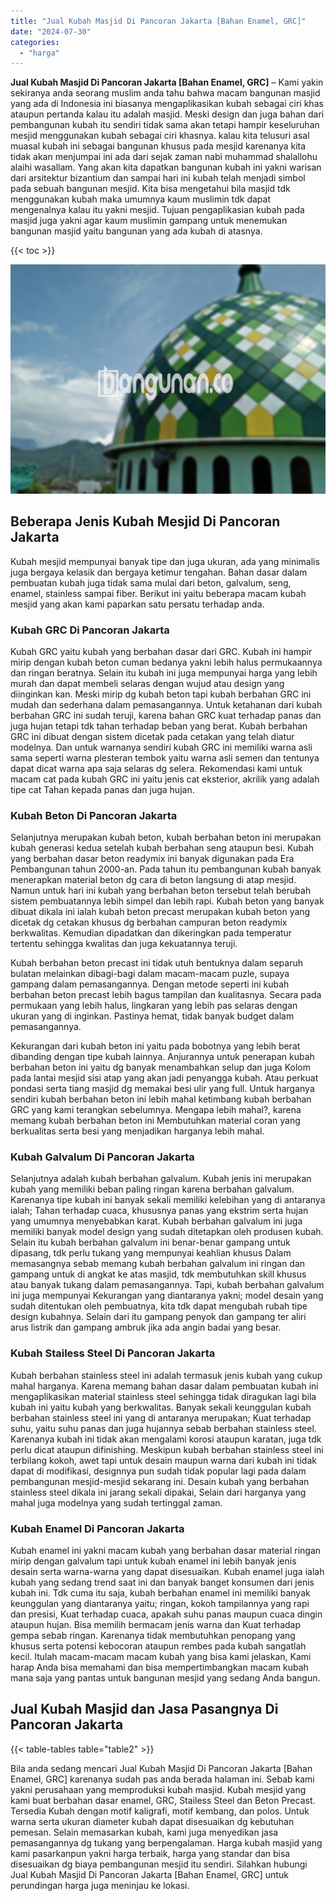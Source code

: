 ```yaml
---
title: "Jual Kubah Masjid Di Pancoran Jakarta [Bahan Enamel, GRC]"
date: "2024-07-30"
categories: 
  - "harga"
---
```


**Jual Kubah Masjid Di Pancoran Jakarta \[Bahan Enamel, GRC\]** – Kami yakin sekiranya anda seorang muslim anda tahu bahwa macam bangunan masjid yang ada di Indonesia ini biasanya mengaplikasikan kubah sebagai ciri khas ataupun pertanda kalau itu adalah masjid. Meski design dan juga bahan dari pembangunan kubah itu sendiri tidak sama akan tetapi hampir keseluruhan mesjid menggunakan kubah sebagai ciri khasnya. kalau kita telusuri asal muasal kubah ini sebagai bangunan khusus pada mesjid karenanya kita tidak akan menjumpai ini ada dari sejak zaman nabi muhammad shalallohu alaihi wasallam. Yang akan kita dapatkan bangunan kubah ini yakni warisan dari arsitektur bizantium dan sampai hari ini kubah telah menjadi simbol pada sebuah bangunan mesjid. Kita bisa mengetahui bila masjid tdk menggunakan kubah maka umumnya kaum muslimin tdk dapat mengenalnya kalau itu yakni mesjid. Tujuan pengaplikasian kubah pada masjid juga yakni agar kaum muslimin gampang untuk menemukan bangunan masjid yaitu bangunan yang ada kubah di atasnya.

{{< toc >}}

![Jual Kubah Masjid Di Pancoran Jakarta [Bahan Enamel, GRC]](/images/jual-kubah-masjid-06.png)

## Beberapa Jenis Kubah Mesjid Di Pancoran Jakarta

Kubah mesjid mempunyai banyak tipe dan juga ukuran, ada yang minimalis juga bergaya kelasik dan bergaya ketimur tengahan. Bahan dasar dalam pembuatan kubah juga tidak sama mulai dari beton, galvalum, seng, enamel, stainless sampai fiber. Berikut ini yaitu beberapa macam kubah mesjid yang akan kami paparkan satu persatu terhadap anda.

### Kubah GRC Di Pancoran Jakarta

Kubah GRC yaitu kubah yang berbahan dasar dari GRC. Kubah ini hampir mirip dengan kubah beton cuman bedanya yakni lebih halus permukaannya dan ringan beratnya. Selain itu kubah ini juga mempunyai harga yang lebih murah dan dapat membeli selaras dengan wujud atau design yang diinginkan kan. Meski mirip dg kubah beton tapi kubah berbahan GRC ini mudah dan sederhana dalam pemasangannya. Untuk ketahanan dari kubah berbahan GRC ini sudah teruji, karena bahan GRC kuat terhadap panas dan juga hujan tetapi tdk tahan terhadap beban yang berat. Kubah berbahan GRC ini dibuat dengan sistem dicetak pada cetakan yang telah diatur modelnya. Dan untuk warnanya sendiri kubah GRC ini memiliki warna asli sama seperti warna plesteran tembok yaitu warna asli semen dan tentunya dapat dicat warna apa saja selaras dg selera. Rekomendasi kami untuk macam cat pada kubah GRC ini yaitu jenis cat eksterior, akrilik yang adalah tipe cat Tahan kepada panas dan juga hujan.

### Kubah Beton Di Pancoran Jakarta

Selanjutnya merupakan kubah beton, kubah berbahan beton ini merupakan kubah generasi kedua setelah kubah berbahan seng ataupun besi. Kubah yang berbahan dasar beton readymix ini banyak digunakan pada Era Pembangunan tahun 2000-an. Pada tahun itu pembangunan kubah banyak menerapkan material beton dg cara di beton langsung di atap mesjid. Namun untuk hari ini kubah yang berbahan beton tersebut telah berubah sistem pembuatannya lebih simpel dan lebih rapi. Kubah beton yang banyak dibuat dikala ini ialah kubah beton precast merupakan kubah beton yang dicetak dg cetakan khusus dg berbahan campuran beton readymix berkwalitas. Kemudian dipadatkan dan dikeringkan pada temperatur tertentu sehingga kwalitas dan juga kekuatannya teruji.

Kubah berbahan beton precast ini tidak utuh bentuknya dalam separuh bulatan melainkan dibagi-bagi dalam macam-macam puzle, supaya gampang dalam pemasangannya. Dengan metode seperti ini kubah berbahan beton precast lebih bagus tampilan dan kualitasnya. Secara pada permukaan yang lebih halus, lingkaran yang lebih pas selaras dengan ukuran yang di inginkan. Pastinya hemat, tidak banyak budget dalam pemasangannya.

Kekurangan dari kubah beton ini yaitu pada bobotnya yang lebih berat dibanding dengan tipe kubah lainnya. Anjurannya untuk penerapan kubah berbahan beton ini yaitu dg banyak menambahkan selup dan juga Kolom pada lantai mesjid sisi atap yang akan jadi penyangga kubah. Atau perkuat pondasi serta tiang masjid dg memakai besi ulir yang full. Untuk harganya sendiri kubah berbahan beton ini lebih mahal ketimbang kubah berbahan GRC yang kami terangkan sebelumnya. Mengapa lebih mahal?, karena memang kubah berbahan beton ini Membutuhkan material coran yang berkualitas serta besi yang menjadikan harganya lebih mahal.

### Kubah Galvalum Di Pancoran Jakarta

Selanjutnya adalah kubah berbahan galvalum. Kubah jenis ini merupakan kubah yang memiliki beban paling ringan karena berbahan galvalum. Karenanya tipe kubah ini banyak sekali memiliki kelebihan yang di antaranya ialah; Tahan terhadap cuaca, khususnya panas yang ekstrim serta hujan yang umumnya menyebabkan karat. Kubah berbahan galvalum ini juga memiliki banyak model design yang sudah ditetapkan oleh produsen kubah. Selain itu kubah berbahan galvalum ini benar-benar gampang untuk dipasang, tdk perlu tukang yang mempunyai keahlian khusus Dalam memasangnya sebab memang kubah berbahan galvalum ini ringan dan gampang untuk di angkat ke atas masjid, tdk membutuhkan skill khusus atau banyak tukang dalam pemasangannya. Tapi, kubah berbahan galvalum ini juga mempunyai Kekurangan yang diantaranya yakni; model desain yang sudah ditentukan oleh pembuatnya, kita tdk dapat mengubah rubah tipe design kubahnya. Selain dari itu gampang penyok dan gampang ter aliri arus listrik dan gampang ambruk jika ada angin badai yang besar.

### Kubah Stailess Steel Di Pancoran Jakarta

Kubah berbahan stainless steel ini adalah termasuk jenis kubah yang cukup mahal harganya. Karena memang bahan dasar dalam pembuatan kubah ini mengaplikasikan material stainless steel sehingga tidak diragukan lagi bila kubah ini yaitu kubah yang berkwalitas. Banyak sekali keunggulan kubah berbahan stainless steel ini yang di antaranya merupakan; Kuat terhadap suhu, yaitu suhu panas dan juga hujannya sebab berbahan stainless steel. Karenanya kubah ini tidak akan mengalami korosi ataupun karatan, juga tdk perlu dicat ataupun difinishing. Meskipun kubah berbahan stainless steel ini terbilang kokoh, awet tapi untuk desain maupun warna dari kubah ini tidak dapat di modifikasi, designnya pun sudah tidak popular lagi pada dalam pembangunan mesjid-mesjid sekarang ini. Desain kubah yang berbahan stainless steel dikala ini jarang sekali dipakai, Selain dari harganya yang mahal juga modelnya yang sudah tertinggal zaman.

### Kubah Enamel Di Pancoran Jakarta

Kubah enamel ini yakni macam kubah yang berbahan dasar material ringan mirip dengan galvalum tapi untuk kubah enamel ini lebih banyak jenis desain serta warna-warna yang dapat disesuaikan. Kubah enamel juga ialah kubah yang sedang trend saat ini dan banyak banget konsumen dari jenis kubah ini. Tdk cuma itu saja, kubah berbahan enamel ini memiliki banyak keunggulan yang diantaranya yaitu; ringan, kokoh tampilannya yang rapi dan presisi, Kuat terhadap cuaca, apakah suhu panas maupun cuaca dingin ataupun hujan. Bisa memilih bermacam jenis warna dan Kuat terhadap gempa sebab ringan. Karenanya tidak membutuhkan penopang yang khusus serta potensi kebocoran ataupun rembes pada kubah sangatlah kecil. Itulah macam-macam macam kubah yang bisa kami jelaskan, Kami harap Anda bisa memahami dan bisa mempertimbangkan macam kubah mana saja yang pantas untuk bangunan mesjid yang sedang Anda bangun.

## Jual Kubah Masjid dan Jasa Pasangnya Di Pancoran Jakarta

{{< table-tables table="table2" >}}

Bila anda sedang mencari Jual Kubah Masjid Di Pancoran Jakarta \[Bahan Enamel, GRC\] karenanya sudah pas anda berada halaman ini. Sebab kami yakni perusahaan yang memproduksi kubah masjid. Kubah mesjid yang kami buat berbahan dasar enamel, GRC, Stailess Steel dan Beton Precast. Tersedia Kubah dengan motif kaligrafi, motif kembang, dan polos. Untuk warna serta ukuran diameter kubah dapat disesuaikan dg kebutuhan pemesan. Selain memasarkan kubah, kami juga menyedikan jasa pemasangannya dg tukang yang berpengalaman. Harga kubah masjid yang kami pasarkanpun yakni harga terbaik, harga yang standar dan bisa disesuaikan dg biaya pembangunan mesjid itu sendiri. Silahkan hubungi Jual Kubah Masjid Di Pancoran Jakarta \[Bahan Enamel, GRC\] untuk perundingan harga juga meninjau ke lokasi.
